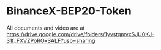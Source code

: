 # BinanceX-BEP20-Token

All documents and video are at https://drive.google.com/drive/folders/1yvstqmvxSJU0KJ-31f_FXVZPoROxSALF?usp=sharing
